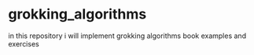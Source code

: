 # grokking_algorithms
in this repository i will implement grokking algorithms book examples and exercises
